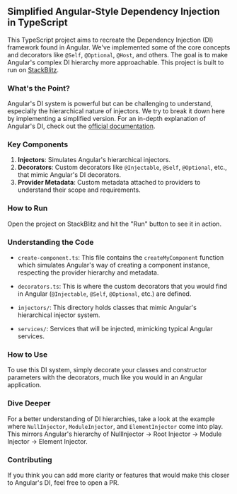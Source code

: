 ## Simplified Angular-Style Dependency Injection in TypeScript

This TypeScript project aims to recreate the Dependency Injection (DI) framework found in Angular. We've implemented some of the core concepts and decorators like `@Self`, `@Optional`, `@Host`, and others. The goal is to make Angular's complex DI hierarchy more approachable. This project is built to run on [StackBlitz](https://stackblitz.com/edit/angular-di-typescript-lhcc).

### What's the Point?

Angular's DI system is powerful but can be challenging to understand, especially the hierarchical nature of injectors. We try to break it down here by implementing a simplified version. For an in-depth explanation of Angular's DI, check out the [official documentation](https://angular.io/guide/dependency-injection).

### Key Components

1. **Injectors**: Simulates Angular's hierarchical injectors.
2. **Decorators**: Custom decorators like `@Injectable`, `@Self`, `@Optional`, etc., that mimic Angular's DI decorators.
3. **Provider Metadata**: Custom metadata attached to providers to understand their scope and requirements.

### How to Run

Open the project on StackBlitz and hit the "Run" button to see it in action.

### Understanding the Code

- `create-component.ts`: This file contains the `createMyComponent` function which simulates Angular's way of creating a component instance, respecting the provider hierarchy and metadata.
- `decorators.ts`: This is where the custom decorators that you would find in Angular (`@Injectable`, `@Self`, `@Optional`, etc.) are defined.
- `injectors/`: This directory holds classes that mimic Angular's hierarchical injector system.

- `services/`: Services that will be injected, mimicking typical Angular services.

### How to Use

To use this DI system, simply decorate your classes and constructor parameters with the decorators, much like you would in an Angular application.

### Dive Deeper

For a better understanding of DI hierarchies, take a look at the example where `NullInjector`, `ModuleInjector`, and `ElementInjector` come into play. This mirrors Angular's hierarchy of NullInjector -> Root Injector -> Module Injector -> Element Injector.

### Contributing

If you think you can add more clarity or features that would make this closer to Angular's DI, feel free to open a PR.

